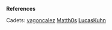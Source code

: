 **References**

Cadets:
[vagoncalez](https://github.com/vangoncalez/42sp_born2beroot/blob/main/README.md)
[Matth0s](https://github.com/Matth0s/42_born2beroot/blob/master/Born2beroot.pdf)
[LucasKuhn](https://github.com/LucasKuhn/Born2beRoot)
